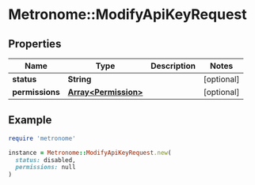 # Metronome::ModifyApiKeyRequest

## Properties

| Name | Type | Description | Notes |
| ---- | ---- | ----------- | ----- |
| **status** | **String** |  | [optional] |
| **permissions** | [**Array&lt;Permission&gt;**](Permission.md) |  | [optional] |

## Example

```ruby
require 'metronome'

instance = Metronome::ModifyApiKeyRequest.new(
  status: disabled,
  permissions: null
)
```

